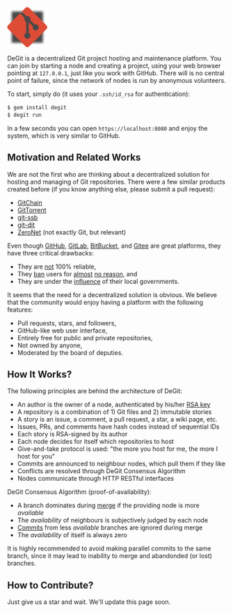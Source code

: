 <img src="/logo.svg" width="92px"/>

DeGit is a decentralized Git project hosting and maintenance platform.
You can join by starting a node and creating a project, using
your web browser pointing at `127.0.0.1`, just like you
work with GitHub. There will is no central point of failure,
since the network of nodes is run by anonymous volunteers.

To start, simply do (it uses your `.ssh/id_rsa` for authentication):

```bash
$ gem install degit
$ degit run
```

In a few seconds you can open `https://localhost:8080` and enjoy
the system, which is very similar to GitHub.

## Motivation and Related Works

We are not the first who are thinking about a decentralized solution
for hosting and managing of Git repositories. There were a few similar products
created before (if you know anything else, please submit a pull request):

  * [GitChain](http://gitchain.org/)
  * [GitTorrent](https://github.com/cjb/GitTorrent)
  * [git-ssb](https://scuttlebot.io/apis/community/git-ssb.html)
  * [git-dit](https://github.com/neithernut/git-dit)
  * [ZeroNet](https://zeronet.io/) (not exactly Git, but relevant)

Even though [GitHub](https://github.com),
[GitLab](https://gitlab.com),
[BitBucket](https://bitbucket.com), and
[Gitee](https://gitee.com) are great platforms,
they have three critical drawbacks:

  * They are [not](https://news.ycombinator.com/item?id=20499070) 100% reliable,
  * They [ban](https://medium.com/@catamphetamine/how-github-blocked-me-and-all-my-libraries-c32c61f061d3)
    users for
    [almost](https://medium.com/@hamed/github-blocked-my-account-and-they-think-im-developing-nuclear-weapons-e7e1fe62cb74)
    [no reason](https://en.wikipedia.org/wiki/Censorship_of_GitHub), and
  * They are under the [influence](https://techcrunch.com/2019/07/29/github-ban-sanctioned-countries/) of their local governments.

It seems that the need for a decentralized solution is obvious.
We believe that the community would enjoy having a platform
with the following features:

  * Pull requests, stars, and followers,
  * GitHub-like web user interface,
  * Entirely free for public and private repositories,
  * Not owned by anyone,
  * Moderated by the board of deputies.

## How It Works?

The following principles are behind the architecture of DeGit:

  * An author is the owner of a node, authenticated by his/her [RSA key](https://en.wikipedia.org/wiki/RSA_%28cryptosystem%29)
  * A repository is a combination of 1) Git files and 2) immutable stories
  * A story is an issue, a comment, a pull request, a star, a wiki page, etc.
  * Issues, PRs, and comments have hash codes instead of sequential IDs
  * Each story is RSA-signed by its author
  * Each node decides for itself which repositories to host
  * Give-and-take protocol is used: "the more you host for me, the more I host for you"
  * Commits are announced to neighbour nodes, which pull them if they like
  * Conflicts are resolved through DeGit Consensus Algorithm
  * Nodes communicate through HTTP RESTful interfaces

DeGit Consensus Algorithm (proof-of-availability):

  * A branch dominates during [merge](https://git-scm.com/docs/git-merge) if the providing node is more _available_
  * The _availability_ of neighbours is subjectively judged by each node
  * [Commits](https://git-scm.com/docs/git-commit) from less _available_ branches are ignored during merge
  * The _availability_ of itself is always zero

It is highly recommended to avoid making parallel commits to the
same branch, since it may lead to inability to merge and abandonded
(or lost) branches.

## How to Contribute?

Just give us a star and wait. We'll update this page soon.
